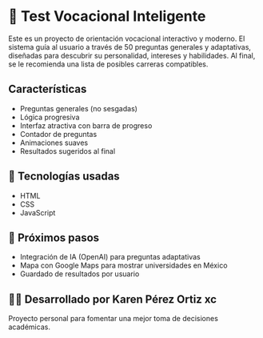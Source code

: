 # 🧠 Test Vocacional Inteligente

Este es un proyecto de orientación vocacional interactivo y moderno. El sistema guía al usuario a través de 50 preguntas generales y adaptativas, diseñadas para descubrir su personalidad, intereses y habilidades. Al final, se le recomienda una lista de posibles carreras compatibles.

## Características

- Preguntas generales (no sesgadas)
- Lógica progresiva
- Interfaz atractiva con barra de progreso
- Contador de preguntas
- Animaciones suaves
- Resultados sugeridos al final

## 🔧 Tecnologías usadas

- HTML
- CSS
- JavaScript

## 📍 Próximos pasos

- Integración de IA (OpenAI) para preguntas adaptativas
- Mapa con Google Maps para mostrar universidades en México
- Guardado de resultados por usuario

## 👨‍💻 Desarrollado por Karen Pérez Ortiz xc
Proyecto personal para fomentar una mejor toma de decisiones académicas.
